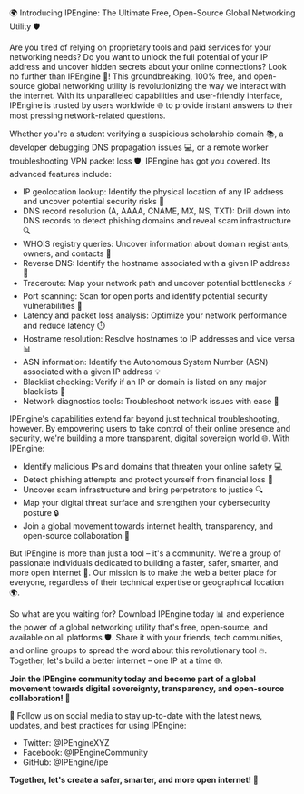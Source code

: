 🌍 Introducing IPEngine: The Ultimate Free, Open-Source Global Networking Utility 🛡️

Are you tired of relying on proprietary tools and paid services for your networking needs? Do you want to unlock the full potential of your IP address and uncover hidden secrets about your online connections? Look no further than IPEngine 📡! This groundbreaking, 100% free, and open-source global networking utility is revolutionizing the way we interact with the internet. With its unparalleled capabilities and user-friendly interface, IPEngine is trusted by users worldwide 🌐 to provide instant answers to their most pressing network-related questions.

Whether you're a student verifying a suspicious scholarship domain 📚, a developer debugging DNS propagation issues 💻, or a remote worker troubleshooting VPN packet loss 🛡️, IPEngine has got you covered. Its advanced features include:

* IP geolocation lookup: Identify the physical location of any IP address and uncover potential security risks 📍
* DNS record resolution (A, AAAA, CNAME, MX, NS, TXT): Drill down into DNS records to detect phishing domains and reveal scam infrastructure 🔍
* WHOIS registry queries: Uncover information about domain registrants, owners, and contacts 💼
* Reverse DNS: Identify the hostname associated with a given IP address 🤔
* Traceroute: Map your network path and uncover potential bottlenecks ⚡️
* Port scanning: Scan for open ports and identify potential security vulnerabilities 🔴
* Latency and packet loss analysis: Optimize your network performance and reduce latency ⏱️
* Hostname resolution: Resolve hostnames to IP addresses and vice versa 📊
* ASN information: Identify the Autonomous System Number (ASN) associated with a given IP address 💡
* Blacklist checking: Verify if an IP or domain is listed on any major blacklists 🔴
* Network diagnostics tools: Troubleshoot network issues with ease 🔧

IPEngine's capabilities extend far beyond just technical troubleshooting, however. By empowering users to take control of their online presence and security, we're building a more transparent, digital sovereign world 🌐. With IPEngine:

* Identify malicious IPs and domains that threaten your online safety 💻
* Detect phishing attempts and protect yourself from financial loss 🚨
* Uncover scam infrastructure and bring perpetrators to justice 🔍
* Map your digital threat surface and strengthen your cybersecurity posture 🔒
* Join a global movement towards internet health, transparency, and open-source collaboration 🌈

But IPEngine is more than just a tool – it's a community. We're a group of passionate individuals dedicated to building a faster, safer, smarter, and more open internet 🚀. Our mission is to make the web a better place for everyone, regardless of their technical expertise or geographical location 🌍.

So what are you waiting for? Download IPEngine today 📊 and experience the power of a global networking utility that's free, open-source, and available on all platforms 🛡️. Share it with your friends, tech communities, and online groups to spread the word about this revolutionary tool 🔥. Together, let's build a better internet – one IP at a time 🌐.

**Join the IPEngine community today and become part of a global movement towards digital sovereignty, transparency, and open-source collaboration! 💬**

📡 Follow us on social media to stay up-to-date with the latest news, updates, and best practices for using IPEngine:

* Twitter: @IPEngineXYZ
* Facebook: @IPEngineCommunity
* GitHub: @IPEngine/ipe

**Together, let's create a safer, smarter, and more open internet! 🌈**